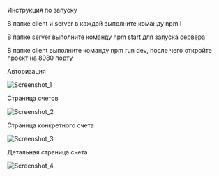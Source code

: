 Инструкция по запуску

В папке client и server в каждой выполните команду npm i

В папке server выполните команду npm start для запуска сервера

В папке client выполните команду npm run dev, после чего откройте проект на 8080 порту

Авторизация 

![Screenshot_1](https://user-images.githubusercontent.com/111509370/226927263-37b7533b-07ad-4ec0-890b-85929aa18aeb.png)

Страница счетов

![Screenshot_2](https://user-images.githubusercontent.com/111509370/226927315-69a977f2-432f-45f0-b599-c21f570aba54.png)

Страница конкретного счета

![Screenshot_3](https://user-images.githubusercontent.com/111509370/226927411-116af5ad-22c3-41b6-8104-9636f06a5d0f.png)

Детальная страница счета

![Screenshot_4](https://user-images.githubusercontent.com/111509370/226927484-811089a8-ef88-4ddd-8792-d33d61d34e5c.png)
